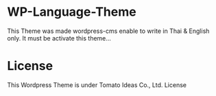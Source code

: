 WP-Language-Theme
=================
This Theme was made wordpress-cms enable to write in Thai & English only.
It must be activate this theme...




License 
=================
This Wordpress Theme is under Tomato Ideas Co., Ltd. License
